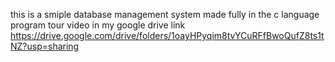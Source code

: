 this is a smiple database management system made fully in the c language 
program tour video in my google drive link https://drive.google.com/drive/folders/1oayHPyqim8tvYCuRFfBwoQufZ8ts1tNZ?usp=sharing
